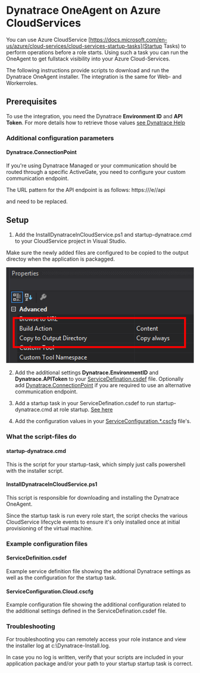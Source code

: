 # Dynatrace OneAgent on Azure CloudServices

You can use Azure CloudService [https://docs.microsoft.com/en-us/azure/cloud-services/cloud-services-startup-tasks](Startup Tasks) to perform operations before a role starts. Using such a task you can run the OneAgent to get fullstack visibility into your Azure Cloud-Services. 

The following instructions provide scripts to download and run the Dynatrace OneAgent installer. The integration is the same for Web- and Workerroles.

## Prerequisites
To use the integration, you need the Dynatrace **Environment ID** and **API Token**.
For more details how to retrieve those values [see Dynatrace Help](https://www.dynatrace.com/support/help/shortlink/azure-vm#prerequisites) 

###  Additional configuration parameters
#### Dynatrace.ConnectionPoint
If you're using Dynatrace Managed or your communication should be routed through a specific ActiveGate, you need to configure your custom communication endpoint.

The URL pattern for the API endpoint is as follows: https://<YourDynatraceServerURL>/e/<YourEnvironmentID>/api

<YourDynatraceServerURL> and <YourEnvironMentID> need to be replaced.

## Setup

1. Add the InstallDynatraceInCloudService.ps1 and startup-dynatrace.cmd to your  CloudService project in Visual Studio. 

Make sure the newly added files are configured to be copied to the output directoy when the application is packagged.

![CopyToOutput](help-images/scriptfiles-config.png)

2. Add the additional settings **Dynatrace.EnvironmentID** and **Dynatrace.APIToken** to your [ServiceDefination.csdef](#ServiceDefination.csdef) file. Optionally add [Dynatrace.ConnectionPoint](#Dynatrace.ConnectionPoint) if you are required to use an alternative communication endpoint. 

3. Add a startup task in your ServiceDefination.csdef to run startup-dynatrace.cmd at role startup. [See here](#ServiceDefinition.csdef)

3. Add the configuration values in your [ServiceConfiguration.*.cscfg](#ServiceConfiguration.Cloud.cscfg) file's. 

### What the script-files do
#### startup-dynatrace.cmd 
This is the script for your startup-task, which simply just calls powershell with the installer script.  

#### InstallDynatraceInCloudService.ps1 ##
This script is responsible for downloading and installing the Dynatrace OneAgent. 

Since the startup task is run every role start, the script checks the various CloudService lifecycle events to ensure it's only installed once at initial provisioning of the virtual machine.  

### Example configuration files
#### ServiceDefinition.csdef 
Example service definition file showing the addtional Dynatrace settings as well as the configuration for the startup task. 

#### ServiceConfiguration.Cloud.cscfg
Example configuration file showing the additional configuration related to the additional settings defined in the ServiceDefination.csdef file.

### Troubleshooting
For troubleshooting you can remotely access your role instance and view the installer log at c:\Dynatrace-Install.log. 

In case you no log is written, verify that your scripts are included in your application package and/or your path to your startup startup task is correct. 

